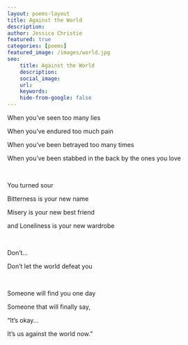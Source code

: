 ```yaml
---
layout: poems-layout
title: Against the World
description:
author: Jessica Christie
featured: true
categories: [poems]
featured_image: /images/world.jpg
seo:
    title: Against the World
    description:
    social_image:
    url:
    keywords:
    hide-from-google: false
---
```

When you’ve seen too many lies

When you’ve endured too much pain

When you’ve been betrayed too many times

When you’ve been stabbed in the back by the ones you love

&nbsp;

You turned sour

Bitterness is your new name

Misery is your new best friend

and Loneliness is your new wardrobe

&nbsp;

Don’t…

Don’t let the world defeat you

&nbsp;

Someone will find you one day

Someone that will finally say,

“It’s okay…

It’s us against the world now.”

&nbsp;

